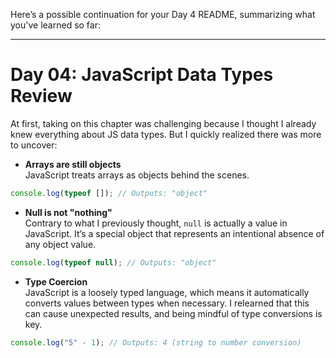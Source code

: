 Here’s a possible continuation for your Day 4 README, summarizing what you've learned so far:

---

# Day 04: JavaScript Data Types Review

At first, taking on this chapter was challenging because I thought I already knew everything about JS data types. But I quickly realized there was more to uncover:

- **Arrays are still objects**  
  JavaScript treats arrays as objects behind the scenes.

```js
console.log(typeof []); // Outputs: "object"
```

- **Null is not "nothing"**  
  Contrary to what I previously thought, `null` is actually a value in JavaScript. It’s a special object that represents an intentional absence of any object value.

```js
console.log(typeof null); // Outputs: "object"
```

- **Type Coercion**  
  JavaScript is a loosely typed language, which means it automatically converts values between types when necessary. I relearned that this can cause unexpected results, and being mindful of type conversions is key.

```js
console.log("5" - 1); // Outputs: 4 (string to number conversion)
```
